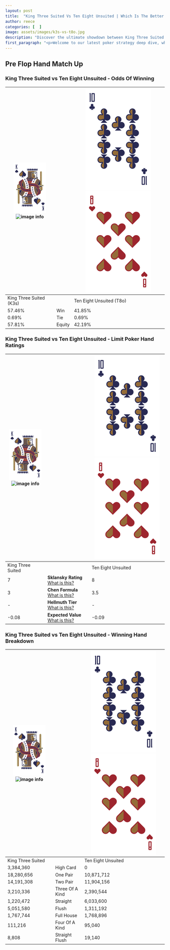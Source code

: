 ```yaml
---
layout: post
title:  "King Three Suited Vs Ten Eight Unsuited | Which Is The Better Hand In Poker? A Complete Guide"
author: reece
categories: [  ]
image: assets/images/k3s-vs-t8o.jpg
description: "Discover the ultimate showdown between King Three Suited and Ten Eight Unsuited in poker! Uncover the odds, strategies, and scenarios where one hand triumphs over the other. Get ready to up your poker game with this thrilling analysis."
first_paragraph: "<p>Welcome to our latest poker strategy deep dive, where we're pitting two distinct hands against each other in a high-stakes showdown: King Three Suited vs Ten Eight Unsuited.</p><p>In the dynamic world of poker, every decision counts, and knowing which hand holds the upper hand is key to your success at the table.</p><p>In this article, we'll dissect these two hands, explore the scenarios where one dominates the other, and equip you with the knowledge to make strategic choices that can tip the odds in your favor.</p><p>Get ready to unravel the intriguing dynamics of these poker hands and elevate your game to new heights.</p>"
---
```




[comment]: # (sp0)

## Pre Flop Hand Match Up

<div class="table hand-ratings" markdown="1"> 



### King Three Suited vs Ten Eight Unsuited - Odds Of Winning


    
| ![image info](assets/images/hand1/K.png) ![image info](assets/images/hand1/3s.png) |  | ![image info](assets/images/hand2/T.png) ![image info](assets/images/hand2/8o.png) |
| -------- | -------- | -------- |
| King Three Suited (K3s) |  | Ten Eight Unsuited (T8o) |
| 57.46% | Win | 41.85% |
| 0.69% | Tie | 0.69% |
| 57.81% | Equity | 42.19% |




[comment]: # (sp1)



### King Three Suited vs Ten Eight Unsuited - Limit Poker Hand Ratings


    
| ![image info](assets/images/hand1/K.png) ![image info](assets/images/hand1/3s.png) |  | ![image info](assets/images/hand2/T.png) ![image info](assets/images/hand2/8o.png) |
| -------- | -------- | -------- |
| King Three Suited |  | Ten Eight Unsuited |
| 7 | **Sklansky Rating** [What is this?](/sklansky-rating-explained) | 8 |
| 3 | **Chen Formula** [What is this?](/chen-formula-explained) | 3.5 |
| - | **Hellmuth Tier** [What is this?](/Hellmuth-tier-explained) | - |
| -0.08 | **Expected Value** [What is this?](/expected-value-explained) | -0.09 |




[comment]: # (sp2)



### King Three Suited vs Ten Eight Unsuited - Winning Hand Breakdown


    
| ![image info](assets/images/hand1/K.png) ![image info](assets/images/hand1/3s.png) |  | ![image info](assets/images/hand2/T.png) ![image info](assets/images/hand2/8o.png) |
| -------- | -------- | -------- |
| King Three Suited |  | Ten Eight Unsuited |
| 3,384,360 | High Card | 0 |
| 18,280,656 | One Pair | 10,871,712 |
| 14,191,308 | Two Pair | 11,904,156 |
| 3,210,336 | Three Of A Kind | 2,390,544 |
| 1,220,472 | Straight | 6,033,600 |
| 5,051,580 | Flush | 1,311,192 |
| 1,767,744 | Full House | 1,768,896 |
| 111,216 | Four Of A Kind | 95,040 |
| 8,808 | Straight Flush | 19,140 |




[comment]: # (sp3)



</div>

[comment]: # (sp4)



[comment]: # (sp5)

